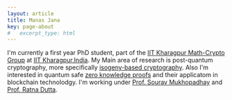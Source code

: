 ```yaml
---
layout: article
title: Manas Jana
key: page-about
#   excerpt_type: html
---
```


I'm currently a first year PhD student, part of the [IIT Kharagpur Math-Crypto Group](https://www.kgpmathcrypto.com/) at [IIT Kharagpur,India](http://www.iitkgp.ac.in/). My Main area of research is post-quantum cryptography, more specifically [isogeny-based cryptography](https://en.wikipedia.org/wiki/Supersingular_isogeny_key_exchange). Also I'm interested in quantum safe [zero knowledge proofs](https://en.wikipedia.org/wiki/Zero-knowledge_proof) and their applicatom in blockchain technolodgy. I'm working under [Prof. Sourav Mukhopadhay](http://www.facweb.iitkgp.ac.in/~sourav/) and [Prof. Ratna Dutta](http://www.facweb.iitkgp.ac.in/~ratna/). 
